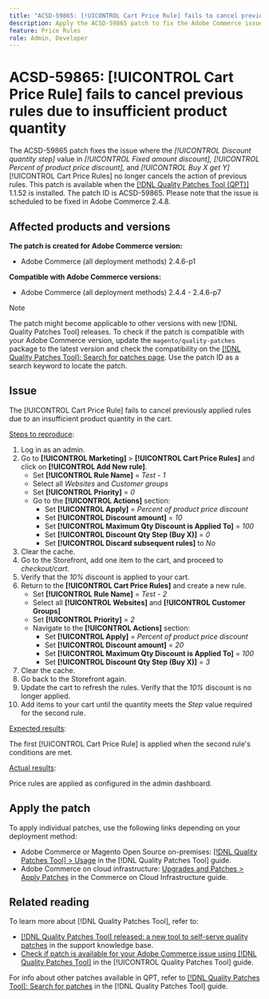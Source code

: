 ```yaml
---
title: "ACSD-59865: [!UICONTROL Cart Price Rule] fails to cancel previous rules due to insufficient product quantity"
description: Apply the ACSD-59865 patch to fix the Adobe Commerce issue where the *Discount quantity step* value in *Fixed amount discount,* *Percent of product price discount,* and *Buy X get Y* [!UICONTROL Cart Price Rules] no longer cancels the action of previous rules.
feature: Price Rules
role: Admin, Developer
---
```

# ACSD-59865: [!UICONTROL Cart Price Rule] fails to cancel previous rules due to insufficient product quantity

The ACSD-59865 patch fixes the issue where the *[!UICONTROL Discount quantity step]* value in *[!UICONTROL Fixed amount discount],* *[!UICONTROL Percent of product price discount],* and *[!UICONTROL Buy X get Y]* [!UICONTROL Cart Price Rules] no longer cancels the action of previous rules. This patch is available when the [[!DNL Quality Patches Tool (QPT)]](https://experienceleague.adobe.com/en/docs/commerce-knowledge-base/kb/announcements/commerce-announcements/magento-quality-patches-released-new-tool-to-self-serve-quality-patches) 1.1.52 is installed. The patch ID is ACSD-59865. Please note that the issue is scheduled to be fixed in Adobe Commerce 2.4.8.

## Affected products and versions

**The patch is created for Adobe Commerce version:**

* Adobe Commerce (all deployment methods) 2.4.6-p1

**Compatible with Adobe Commerce versions:**

* Adobe Commerce (all deployment methods) 2.4.4 - 2.4.6-p7

>[!NOTE]
>
>The patch might become applicable to other versions with new [!DNL Quality Patches Tool] releases. To check if the patch is compatible with your Adobe Commerce version, update the `magento/quality-patches` package to the latest version and check the compatibility on the [[!DNL Quality Patches Tool]: Search for patches page](https://experienceleague.adobe.com/tools/commerce-quality-patches/index.html). Use the patch ID as a search keyword to locate the patch.

## Issue

The [!UICONTROL Cart Price Rule] fails to cancel previously applied rules due to an insufficient product quantity in the cart.

<u>Steps to reproduce</u>:

1. Log in as an admin.
1. Go to **[!UICONTROL Marketing]** > **[!UICONTROL Cart Price Rules]** and click on **[!UICONTROL Add New rule]**.
    * Set **[!UICONTROL Rule Name]** = *Test - 1*
    * Select all *Websites* and *Customer groups*
    * Set **[!UICONTROL Priority]** = *0*
    * Go to the **[!UICONTROL Actions]** section:
        * Set **[!UICONTROL Apply]** = *Percent of product price discount*
        * Set **[!UICONTROL Discount amount]** = *10*
        * Set **[!UICONTROL Maximum Qty Discount is Applied To]** = *100*
        * Set **[!UICONTROL Discount Qty Step (Buy X)]** = *0*
        * Set **[!UICONTROL Discard subsequent rules]** to *No*
1. Clear the cache.
1. Go to the Storefront, add one item to the cart, and proceed to *checkout/cart*.
1. Verify that the *10%* discount is applied to your cart.
1. Return to the **[!UICONTROL Cart Price Rules]** and create a new rule.
    * Set **[!UICONTROL Rule Name]** = *Test - 2*
    * Select all **[!UICONTROL Websites]** and **[!UICONTROL Customer Groups]**
    * Set **[!UICONTROL Priority]** = *2*
    * Navigate to the **[!UICONTROL Actions]** section:
        * Set **[!UICONTROL Apply]** = *Percent of product price discount*
        * Set **[!UICONTROL Discount amount]** = *20*
        * Set **[!UICONTROL Maximum Qty Discount is Applied To]** = *100*
        * Set **[!UICONTROL Discount Qty Step (Buy X)]** = *3*
1. Clear the cache.
1. Go back to the Storefront again.
1. Update the cart to refresh the rules. Verify that the *10%* discount is no longer applied.
1. Add items to your cart until the quantity meets the *Step* value required for the second rule.

<u>Expected results</u>:

The first [!UICONTROL Cart Price Rule] is applied when the second rule's conditions are met.

<u>Actual results</u>:

Price rules are applied as configured in the admin dashboard.

## Apply the patch

To apply individual patches, use the following links depending on your deployment method:

* Adobe Commerce or Magento Open Source on-premises: [[!DNL Quality Patches Tool] > Usage](/help/tools/quality-patches-tool/usage.md) in the [!DNL Quality Patches Tool] guide.
* Adobe Commerce on cloud infrastructure: [Upgrades and Patches > Apply Patches](https://experienceleague.adobe.com/docs/commerce-cloud-service/user-guide/develop/upgrade/apply-patches.html) in the Commerce on Cloud Infrastructure guide.

## Related reading

To learn more about [!DNL Quality Patches Tool], refer to:

* [[!DNL Quality Patches Tool] released: a new tool to self-serve quality patches](https://experienceleague.adobe.com/en/docs/commerce-knowledge-base/kb/announcements/commerce-announcements/magento-quality-patches-released-new-tool-to-self-serve-quality-patches) in the support knowledge base.
* [Check if patch is available for your Adobe Commerce issue using [!DNL Quality Patches Tool]](/help/tools/quality-patches-tool/patches-available-in-qpt/check-patch-for-magento-issue-with-magento-quality-patches.md) in the [!UICONTROL Quality Patches Tool] guide.

For info about other patches available in QPT, refer to [[!DNL Quality Patches Tool]: Search for patches](https://experienceleague.adobe.com/tools/commerce-quality-patches/index.html) in the [!DNL Quality Patches Tool] guide.
